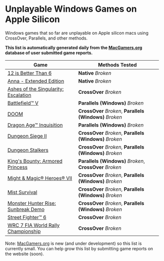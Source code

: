 # Unplayable Windows Games on Apple Silicon

Windows games that so far are unplayable on Apple silicon macs using CrossOver, Parallels, and other
methods.

**This list is automatically generated daily from the [MacGamers.org](https://macgamers.org/) database of user submitted
game reports.**

| Game                                                                                                    | Methods Tested                                           |
|---------------------------------------------------------------------------------------------------------|----------------------------------------------------------|
| [12 is Better Than 6](https://macgamers.org/games/12-is-better-than-6)                                  | **Native** *Broken*                                      |
| [Anna - Extended Edition](https://macgamers.org/games/anna-extended-edition)                            | **Native** *Broken*                                      |
| [Ashes of the Singularity: Escalation](https://macgamers.org/games/ashes-of-the-singularity-escalation) | **CrossOver** *Broken*                                   |
| [Battlefield™ V](https://macgamers.org/games/battlefield-v)                                           | **Parallels (Windows)** *Broken*                         |
| [DOOM](https://macgamers.org/games/doom)                                                                | **CrossOver** *Broken*, **Parallels (Windows)** *Broken* |
| [Dragon Age™ Inquisition](https://macgamers.org/games/dragon-age-inquisition)                         | **Parallels (Windows)** *Broken*                         |
| [Dungeon Siege II](https://macgamers.org/games/dungeon-siege-ii)                                        | **CrossOver** *Broken*, **Parallels (Windows)** *Broken* |
| [Dungeon Stalkers](https://macgamers.org/games/dungeon-stalkers)                                        | **CrossOver** *Broken*, **Parallels (Windows)** *Broken* |
| [King's Bounty: Armored Princess](https://macgamers.org/games/kings-bounty-armored-princess)            | **Parallels (Windows)** *Broken*, **CrossOver** *Broken* |
| [Might & Magic® Heroes® VII](https://macgamers.org/games/might-magic-heroes-vii)                      | **CrossOver** *Broken*, **Parallels (Windows)** *Broken* |
| [Mist Survival](https://macgamers.org/games/mist-survival)                                              | **CrossOver** *Broken*, **Parallels (Windows)** *Broken* |
| [Monster Hunter Rise: Sunbreak Demo](https://macgamers.org/games/monster-hunter-rise-sunbreak-demo)     | **CrossOver** *Broken*, **Parallels (Windows)** *Broken* |
| [Street Fighter™ 6](https://macgamers.org/games/street-fighter-6)                                     | **CrossOver** *Broken*                                   |
| [WRC 7 FIA World Rally Championship](https://macgamers.org/games/wrc-7-fia-world-rally-championship)    | **CrossOver** *Broken*                                   |


Note: [MacGamers.org](https://macgamers.org/) is new (and under development) so this list is currently small. You can
help grow this list by submitting game reports on the website (soon).
